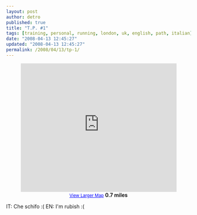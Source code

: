 ```yaml
---
layout: post
author: detro
published: true
title: "T.P. #1"
tags: [training, personal, running, london, uk, english, path, italian]
date: "2008-04-13 12:45:27"
updated: "2008-04-13 12:45:27"
permalink: /2008/04/13/tp-1/
---
```


<div align="center">
<iframe width="425" height="350" frameborder="0" scrolling="no" marginheight="0" marginwidth="0" src="http://maps.google.co.uk/maps?f=d&amp;hl=en&amp;geocode=11736084718721600798,51.503680,-0.107340%3B7049602886713517757,51.506950,-0.104510%3B14304846754349631592,51.511300,-0.104670%3B120167797972590816,51.503210,-0.106940%3B16891571513991692046,51.502810,-0.108150&amp;saddr=Greet+St+%4051.503680,+-0.107340&amp;daddr=A201%2FBlackfriars+Rd+%4051.506950,+-0.104510+to:A201%2FVictoria+Embankment+%4051.511300,+-0.104670+to:B300%2FThe+Cut+%4051.502810,+-0.108150&amp;mra=pr&amp;mrcr=1&amp;via=1&amp;sll=51.507167,-0.106945&amp;sspn=0.015412,0.041456&amp;ie=UTF8&amp;ll=51.507167,-0.106945&amp;spn=0.015412,0.041456&amp;output=embed&amp;s=AARTsJq0oEK9cLmlFW_jgNvBE9rZHNE6Hw"></iframe><br /><small><a href="http://maps.google.co.uk/maps?f=d&amp;hl=en&amp;geocode=11736084718721600798,51.503680,-0.107340%3B7049602886713517757,51.506950,-0.104510%3B14304846754349631592,51.511300,-0.104670%3B120167797972590816,51.503210,-0.106940%3B16891571513991692046,51.502810,-0.108150&amp;saddr=Greet+St+%4051.503680,+-0.107340&amp;daddr=A201%2FBlackfriars+Rd+%4051.506950,+-0.104510+to:A201%2FVictoria+Embankment+%4051.511300,+-0.104670+to:B300%2FThe+Cut+%4051.502810,+-0.108150&amp;mra=pr&amp;mrcr=1&amp;via=1&amp;sll=51.507167,-0.106945&amp;sspn=0.015412,0.041456&amp;ie=UTF8&amp;ll=51.507167,-0.106945&amp;spn=0.015412,0.041456&amp;source=embed" style="color:#0000FF;text-align:left">View Larger Map</a></small>
<strong>0.7 miles</strong>
</div>

IT: Che schifo :(
EN: I'm rubish :(
